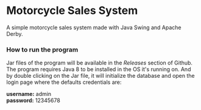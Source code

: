 # Motorcycle Sales System

A simple motorcycle sales system made with Java Swing and Apache Derby.

### How to run the program

Jar files of the program will be available in the *Releases* section of Github. The program requires Java 8 to be installed in the OS it's running on. And by double clicking on the Jar file, it will initialize the database and open the login page where the defaults credentials are:

**username:** admin  
**password:** 12345678